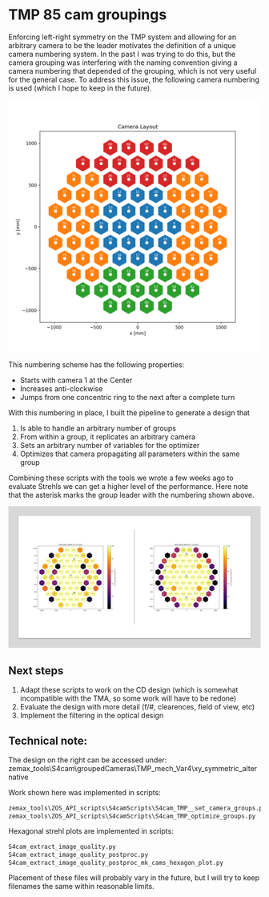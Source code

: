 # TMP 85 cam groupings

Enforcing left-right symmetry on the TMP system and allowing for an arbitrary
camera to be the leader motivates the definition of a unique
camera numbering system. In the past I was trying to do this, but the camera
grouping was interfering with the naming convention giving a camera numbering
that depended of the grouping, which is not very useful for the general case.
To address this issue, the following camera numbering is used (which I hope
  to keep in the future).

  ![](./camera_groups.png)

  This numbering scheme has the following properties:
  * Starts with camera 1 at the Center
  * Increases anti-clockwise
  * Jumps from one concentric ring to the next after a complete turn

With this numbering in place, I built the pipeline to generate a design that
1. Is able to handle an arbitrary number of groups
2. From within a group, it replicates an arbitrary camera
3. Sets an arbitrary number of variables for the optimizer
4. Optimizes that camera propagating all parameters within the same group

Combining these scripts with the tools we wrote a few weeks ago  to evaluate
Strehls we can get a higher level of the performance. Here note that
the asterisk marks the group leader with the numbering shown above.

![](./strehls_2designs.png)

## Next steps

1. Adapt these scripts to work on the CD design (which is somewhat incompatible
   with the TMA, so some work will have to be redone)
2. Evaluate the design with more detail (f/#, clearences, field of view, etc)
3. Implement the filtering in the optical design

## Technical note:
The design on the right can be accessed under:
    zemax_tools\S4cam\groupedCameras\TMP_mech_Var4\xy_symmetric_alternative

Work shown here was implemented in scripts:

    zemax_tools\ZOS_API_scripts\S4camScripts\S4cam_TMP__set_camera_groups.py
    zemax_tools\ZOS_API_scripts\S4camScripts\S4cam_TMP_optimize_groups.py

Hexagonal strehl plots are implemented in scripts:

    S4cam_extract_image_quality.py
    S4cam_extract_image_quality_postproc.py
    S4cam_extract_image_quality_postproc_mk_cams_hexagon_plot.py

Placement of these files will probably vary in the future, but I will try
to keep filenames the same within reasonable limits.
